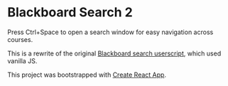 # Blackboard Search 2

Press Ctrl+Space to open a search window for easy navigation across courses.

This is a rewrite of the original [Blackboard search userscript](https://github.com/KentonLam/Blackboard-Enhancements/blob/master/src/blackboard_search.user.js), which used vanilla JS.

This project was bootstrapped with [Create React App](https://github.com/facebookincubator/create-react-app).